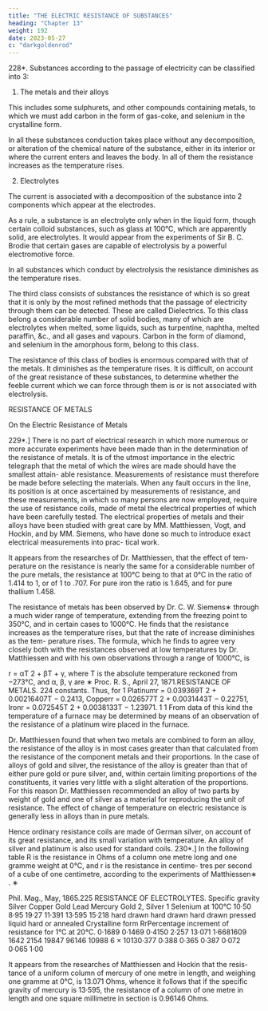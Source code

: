 ```yaml
---
title: "THE ELECTRIC RESISTANCE OF SUBSTANCES"
heading: "Chapter 13"
weight: 192
date: 2023-05-27
c: "darkgoldenrod"
---
```



228*. Substances according to the passage of electricity can be classified into 3:

1. The metals and their alloys

This includes some sulphurets, and other compounds containing metals, to which we must add carbon in the form of gas-coke, and selenium in the crystalline form.

In all these substances conduction takes place without any decomposition, or alteration of the chemical nature of the substance, either in its interior or where the current enters and leaves the body. In all of them the resistance increases as the temperature rises.

2. Electrolytes

The current is associated with a decomposition of the substance into 2 components which appear at the electrodes.

As a rule, a substance is an electrolyte only when in the liquid form, though certain colloid substances, such as glass at 100°C, which are apparently solid, are electrolytes. It would appear from the experiments of Sir B. C. Brodie that certain gases are capable of electrolysis by a powerful electromotive force.

In all substances which conduct by electrolysis the resistance diminishes as the temperature rises.

The third class consists of substances the resistance of which is so great that it is only by the most refined methods that the passage of electricity through them can be detected. These are called Dielectrics. To this class belong a considerable number of solid bodies, many of which are electrolytes when melted, some liquids, such as turpentine, naphtha, melted paraffin, &c., and all gases and vapours. Carbon in the form of diamond, and selenium in the amorphous form, belong to this class.

The resistance of this class of bodies is enormous compared with that of the metals. It diminishes as the temperature rises. It is difficult, on account of the great resistance of these substances, to determine whether the feeble current which we can force through them is or is not associated with electrolysis.


RESISTANCE OF METALS

On the Electric Resistance of Metals

229*.] There is no part of electrical research in which more numerous or more accurate experiments have been made than in the determination of the resistance of metals. It is of the utmost importance in the electric telegraph that the metal of which the wires are made should have the smallest attain- able resistance. Measurements of resistance must therefore be made before selecting the materials. When any fault occurs in the line, its position is at once ascertained by measurements of resistance, and these measurements, in which so many persons are now employed, require the use of resistance coils, made of metal the electrical properties of which have been carefully tested. The electrical properties of metals and their alloys have been studied with great care by MM. Matthiessen, Vogt, and Hockin, and by MM. Siemens, who have done so much to introduce exact electrical measurements into prac- tical work.

It appears from the researches of Dr. Matthiessen, that the effect of tem-
perature on the resistance is nearly the same for a considerable number of the
pure metals, the resistance at 100°C being to that at 0°C in the ratio of 1.414
to 1, or of 1 to .707. For pure iron the ratio is 1.645, and for pure thallium
1.458.

The resistance of metals has been observed by Dr. C. W. Siemens∗ through
a much wider range of temperature, extending from the freezing point to
350°C, and in certain cases to 1000°C. He finds that the resistance increases
as the temperature rises, but that the rate of increase diminishes as the tem-
perature rises. The formula, which he finds to agree very closely both with
the resistances observed at low temperatures by Dr. Matthiessen and with his
own observations through a range of 1000°C, is

r = αT 2 + βT + γ,
where T is the absolute temperature reckoned from −273°C, and α, β, γ are
∗
Proc. R. S., April 27, 1871.RESISTANCE OF METALS.
224
constants. Thus, for
1
Platinumr = 0.039369T 2 + 0.00216407T − 0.2413,
Copperr = 0.026577T 2 + 0.0031443T − 0.22751,
Ironr = 0.072545T 2 + 0.0038133T − 1.23971.
1
1
From data of this kind the temperature of a furnace may be determined by
means of an observation of the resistance of a platinum wire placed in the
furnace.

Dr. Matthiessen found that when two metals are combined to form an alloy, the resistance of the alloy is in most cases greater than that calculated from the resistance of the component metals and their proportions. In the case of alloys of gold and silver, the resistance of the alloy is greater than that of either pure gold or pure silver, and, within certain limiting proportions of the constituents, it varies very little with a slight alteration of the proportions. For this reason Dr. Matthiessen recommended an alloy of two parts by weight of gold and one of silver as a material for reproducing the unit of resistance. The effect of change of temperature on electric resistance is generally less in alloys than in pure metals.

Hence ordinary resistance coils are made of German silver, on account of
its great resistance, and its small variation with temperature.
An alloy of silver and platinum is also used for standard coils.
230*.] In the following table R is the resistance in Ohms of a column one
metre long and one gramme weight at 0°C, and r is the resistance in centime-
tres per second of a cube of one centimetre, according to the experiments of
Matthiessen∗ .
∗

Phil. Mag., May, 1865.225
RESISTANCE OF ELECTROLYTES.
Specific
gravity
Silver
Copper
Gold
Lead
Mercury
Gold 2, Silver 1
Selenium at 100°C
10·50
8·95
19·27
11·391
13·595
15·218
hard drawn
hard drawn
hard drawn
pressed
liquid
hard or annealed
Crystalline form
RrPercentage
increment of
resistance for
1°C at 20°C.
0·1689
0·1469
0·4150
2·257
13·071
1·6681609
1642
2154
19847
96146
10988
6 × 10130·377
0·388
0·365
0·387
0·072
0·065
1·00

It appears from the researches of Matthiessen and Hockin that the resis-
tance of a uniform column of mercury of one metre in length, and weighing
one gramme at 0°C, is 13.071 Ohms, whence it follows that if the specific
gravity of mercury is 13·595, the resistance of a column of one metre in
length and one square millimetre in section is 0.96146 Ohms.

